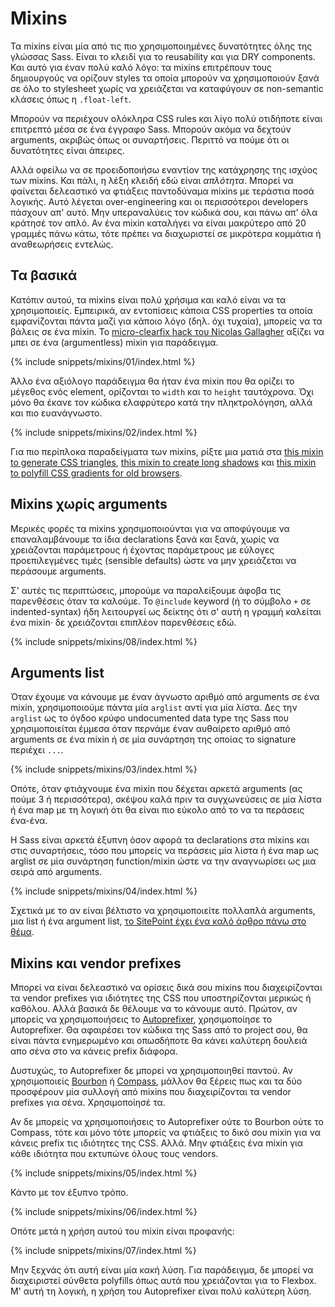 
# Mixins

Τα mixins είναι μία από τις πιο χρησιμοποιημένες δυνατότητες όλης της γλώσσας Sass. Είναι το κλειδί για το reusability και για DRY components. Και αυτό για έναν πολύ καλό λόγο: τα mixins επιτρέπουν τους δημιουργούς να ορίζουν styles τα οποία μπορούν να χρησιμοποιούν ξανά σε όλο το stylesheet χωρίς να χρειάζεται να καταφύγουν σε non-semantic κλάσεις όπως η `.float-left`.

Μπορούν να περιέχουν ολόκληρα CSS rules και λίγο πολύ οτιδήποτε είναι επιτρεπτό μέσα σε ένα έγγραφο Sass. Μπορούν ακόμα να δεχτούν arguments, ακριβώς όπως οι συναρτήσεις. Περιττό να πούμε ότι οι δυνατότητες είναι άπειρες.

Αλλά οφείλω να σε προειδοποιήσω εναντίον της κατάχρησης της ισχύος των mixins. Και πάλι, η λέξη κλειδή εδώ είναι *απλότητα*. Μπορεί να φαίνεται δελεαστικό να φτιάξεις παντοδύναμα mixins με τεράστια ποσά λογικής. Αυτό λέγεται over-engineering και οι περισσότεροι developers πάσχουν απ' αυτό. Μην υπεραναλύεις τον κώδικά σου, και πάνω απ' όλα κράτησέ τον απλό. Αν ένα mixin καταλήγει να είναι μακρύτερο από 20 γραμμές πάνω κάτω, τότε πρέπει να διαχωριστεί σε μικρότερα κομμάτια ή αναθεωρήσεις εντελώς.

## Τα βασικά

Κατόπιν αυτού, τα mixins είναι πολύ χρήσιμα και καλό είναι να τα χρησιμοποιείς. Εμπειρικά, αν εντοπίσεις κάποια CSS properties τα οποία εμφανίζονται πάντα μαζί για κάποιο λόγο (δηλ. όχι τυχαία), μπορείς να τα βάλεις σε ένα mixin. Το [micro-clearfix hack του Nicolas Gallagher](http://nicolasgallagher.com/micro-clearfix-hack/) αξίζει να μπει σε ένα (argumentless) mixin για παράδειγμα.

{% include snippets/mixins/01/index.html %}

Άλλο ένα αξιόλογο παράδειγμα θα ήταν ένα mixin που θα ορίζει το μέγεθος ενός element, ορίζονται το `width` και το `height` ταυτόχρονα. Όχι μόνο θα έκανε τον κώδικα ελαφρύτερο κατά την πληκτρολόγηση, αλλά και πιο ευανάγνωστο.

{% include snippets/mixins/02/index.html %}

Για πιο περίπλοκα παραδείγματα των mixins, ρίξτε μια ματιά στα [this mixin to generate CSS triangles](https://www.sitepoint.com/sass-mixin-css-triangles/), [this mixin to create long shadows](https://www.sitepoint.com/ultimate-long-shadow-sass-mixin/) και [this mixin to polyfill CSS gradients for old browsers](https://www.sitepoint.com/building-linear-gradient-mixin-sass/).

## Mixins χωρίς arguments

Μερικές φορές τα mixins χρησιμοποιούνται για να αποφύγουμε να επαναλαμβάνουμε τα ίδια declarations ξανά και ξανά, χωρίς να χρειάζονται παράμετρους ή έχοντας παράμετρους με εύλογες προεπιλεγμένες τιμές (sensible defaults) ώστε να μην χρειάζεται να περάσουμε arguments.

Σ' αυτές τις περιπτώσεις, μπορούμε να παραλείξουμε άφοβα τις παρενθέσεις όταν τα καλούμε. Το `@include` keyword (ή το σύμβολο `+` σε indented-syntax) ήδη λειτουργεί ως δείκτης ότι σ' αυτή η γραμμή καλείται ένα mixin· δε χρειάζονται επιπλέον παρενθέσεις εδώ.

{% include snippets/mixins/08/index.html %}

## Arguments list

Όταν έχουμε να κάνουμε με έναν άγνωστο αριθμό από arguments σε ένα mixin, χρησιμοποιούμε πάντα μία `arglist` αντί για μία λίστα. Δες την `arglist` ως το όγδοο κρύφο undocumented data type της Sass που χρησιμοποιείται έμμεσα όταν περνάμε έναν αυθαίρετο αριθμό από arguments σε ένα mixin ή σε μία συνάρτηση της οποίας το signature περιέχει `...`.

{% include snippets/mixins/03/index.html %}

Οπότε, όταν φτιάχνουμε ένα mixin που δέχεται αρκετά arguments (ας πούμε 3 ή περισσότερα), σκέψου καλά πριν τα συγχωνεύσεις σε μία λίστα ή ένα map με τη λογική ότι θα είναι πιο εύκολο από το να τα περάσεις ένα-ένα.

Η Sass είναι αρκετά έξυπνη όσον αφορά τα declarations στα mixins και στις συναρτήσεις, τόσο που μπορείς να περάσεις μία λίστα ή ένα map ως arglist σε μία συνάρτηση function/mixin ώστε να την αναγνωρίσει ως μια σειρά από arguments.

{% include snippets/mixins/04/index.html %}

Σχετικά με το αν είναι βέλτιστο να χρησιμοποιείτε πολλαπλά arguments, μια list ή ένα argument list, [το SitePoint έχει ένα καλό άρθρο πάνω στο θέμα](https://www.sitepoint.com/sass-multiple-arguments-lists-or-arglist/).

## Mixins και vendor prefixes

Μπορεί να είναι δελεαστικό να ορίσεις δικά σου mixins που διαχειρίζονται τα vendor prefixes για ιδιότητες της CSS που υποστηρίζονται μερικώς ή καθόλου. Αλλά βασικά δε θέλουμε να το κάνουμε αυτό. Πρώτον, αν μπορείς να χρησιμοποιήσεις το [Autoprefixer](https://github.com/postcss/autoprefixer), χρησιμοποίησε το Autoprefixer. Θα αφαιρέσει τον κώδικα της Sass από το project σου, θα είναι πάντα ενημερωμένο και οπωσδήποτε θα κάνει καλύτερη δουλειά απο σένα στο να κάνεις prefix διάφορα.

Δυστυχώς, το Autoprefixer δε μπορεί να χρησιμοποιηθεί παντού. Αν χρησιμοποιείς [Bourbon](https://bourbon.io/) ή [Compass](http://compass-style.org/), μάλλον θα ξέρεις πως και τα δύο προσφέρουν μία συλλογή από mixins που διαχειρίζονται τα vendor prefixes για σένα. Χρησιμοποίησέ τα.

Αν δε μπορείς να χρησιμοποιήσεις το Autoprefixer ούτε το Bourbon ούτε το Compass, τότε και μόνο τότε μπορείς να φτιάξεις το δικό σου mixin για να κάνεις prefix τις ιδιότητες της CSS. Αλλά. Μην φτιάξεις ένα mixin για κάθε ιδιότητα που εκτυπώνε όλους τους vendors.

{% include snippets/mixins/05/index.html %}

Κάντο με τον έξυπνο τρόπο.

{% include snippets/mixins/06/index.html %}

Οπότε μετά η χρήση αυτού του mixin είναι προφανής:

{% include snippets/mixins/07/index.html %}

Μην ξεχνάς ότι αυτή είναι μία κακή λύση. Για παράδειγμα, δε μπορεί να διαχειριστεί σύνθετα polyfills όπως αυτά που χρειάζονται για το Flexbox. Μ' αυτή τη λογική, η χρήση του Autoprefixer είναι πολύ καλύτερη λύση.
